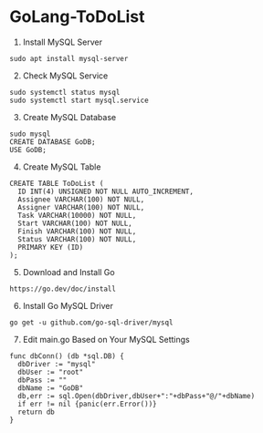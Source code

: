 # GoLang-ToDoList

1. Install MySQL Server
```
sudo apt install mysql-server
```
2. Check MySQL Service
```
sudo systemctl status mysql
sudo systemctl start mysql.service
```
3. Create MySQL Database
```
sudo mysql
CREATE DATABASE GoDB;
USE GoDB;
```
4. Create MySQL Table
```
CREATE TABLE ToDoList (
  ID INT(4) UNSIGNED NOT NULL AUTO_INCREMENT,
  Assignee VARCHAR(100) NOT NULL,
  Assigner VARCHAR(100) NOT NULL,
  Task VARCHAR(10000) NOT NULL,
  Start VARCHAR(100) NOT NULL,
  Finish VARCHAR(100) NOT NULL,
  Status VARCHAR(100) NOT NULL,
  PRIMARY KEY (ID)
);
```
5. Download and Install Go
```
https://go.dev/doc/install
```
6. Install Go MySQL Driver
```
go get -u github.com/go-sql-driver/mysql
```
7. Edit main.go Based on Your MySQL Settings
```
func dbConn() (db *sql.DB) {
  dbDriver := "mysql"
  dbUser := "root"
  dbPass := ""
  dbName := "GoDB"
  db,err := sql.Open(dbDriver,dbUser+":"+dbPass+"@/"+dbName)
  if err != nil {panic(err.Error())}
  return db
}
```
